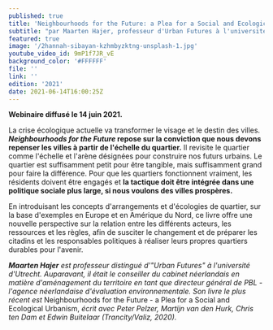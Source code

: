 ```yaml
---
published: true
title: 'Neighbourhoods for the Future: a Plea for a Social and Ecological Urbanism'
subtitle: "par Maarten Hajer, professeur d'Urban Futures à l'université d'Utrecht. "
featured: true
image: '/2hannah-sibayan-kzhmbyzktng-unsplash-1.jpg'
youtube_video_id: 9mP1f7JR_vE
background_color: '#FFFFFF'
file: ''
link: ''
edition: '2021'
date: 2021-06-14T16:00:25Z
---
```


**Webinaire diffusé le 14 juin 2021.**

La crise écologique actuelle va transformer le visage et le destin des villes. **_Neighbourhoods for the Future_ repose sur la conviction que nous devons repenser les villes à partir de l'échelle du quartier.** Il revisite le quartier comme l'échelle et l'arène désignées pour construire nos futurs urbains. Le quartier est suffisamment petit pour être tangible, mais suffisamment grand pour faire la différence. Pour que les quartiers fonctionnent vraiment, les résidents doivent être engagés et **la tactique doit être intégrée dans une politique sociale plus large, si nous voulons des villes prospères.**

En introduisant les concepts d'arrangements et d'écologies de quartier, sur la base d'exemples en Europe et en Amérique du Nord, ce livre offre une nouvelle perspective sur la relation entre les différents acteurs, les ressources et les règles, afin de susciter le changement et de préparer les citadins et les responsables politiques à réaliser leurs propres quartiers durables pour l'avenir.

**_Maarten Hajer_** _est professeur distingué d'"Urban Futures" à l'université d'Utrecht. Auparavant, il était le conseiller du cabinet néerlandais en matière d'aménagement du territoire en tant que directeur général de PBL - l'agence néerlandaise d'évaluation environnementale. Son livre le plus récent est_ Neighbourhoods for the Future - a Plea for a Social and Ecological Urbanism, _écrit avec Peter Pelzer, Martijn van den Hurk, Chris ten Dam et Edwin Buitelaar (Trancity/Valiz, 2020)._
